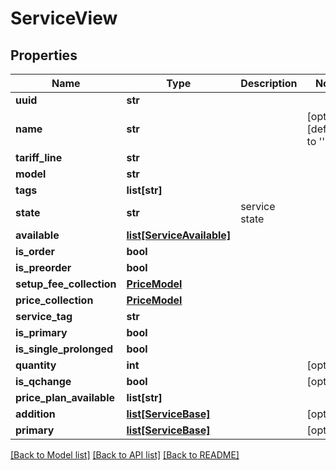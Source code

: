 # ServiceView

## Properties
Name | Type | Description | Notes
------------ | ------------- | ------------- | -------------
**uuid** | **str** |  | 
**name** | **str** |  | [optional] [default to '']
**tariff_line** | **str** |  | 
**model** | **str** |  | 
**tags** | **list[str]** |  | 
**state** | **str** | service state | 
**available** | [**list[ServiceAvailable]**](ServiceAvailable.md) |  | 
**is_order** | **bool** |  | 
**is_preorder** | **bool** |  | 
**setup_fee_collection** | [**PriceModel**](PriceModel.md) |  | 
**price_collection** | [**PriceModel**](PriceModel.md) |  | 
**service_tag** | **str** |  | 
**is_primary** | **bool** |  | 
**is_single_prolonged** | **bool** |  | 
**quantity** | **int** |  | [optional] 
**is_qchange** | **bool** |  | [optional] 
**price_plan_available** | **list[str]** |  | 
**addition** | [**list[ServiceBase]**](ServiceBase.md) |  | [optional] 
**primary** | [**list[ServiceBase]**](ServiceBase.md) |  | [optional] 

[[Back to Model list]](../README.md#documentation-for-models) [[Back to API list]](../README.md#documentation-for-api-endpoints) [[Back to README]](../README.md)


